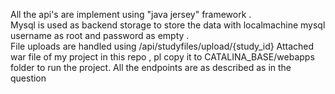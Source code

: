 All the api's are implement using "java jersey" framework . <br>
Mysql is used as backend storage to store the data with localmachine mysql username as root and password as empty . <br>
File uploads are handled using /api/studyfiles/upload/{study_id} 
Attached war file of my project in this repo , pl  copy it to CATALINA_BASE/webapps folder to run the project. All the endpoints are as described as in the question 
